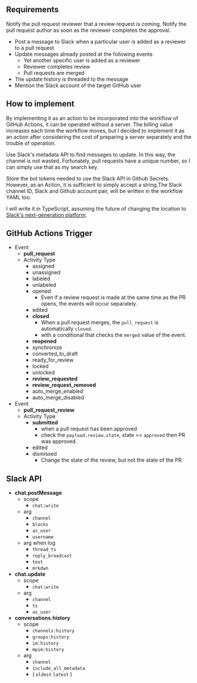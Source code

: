 ## Requirements

Notify the pull request reviewer that a review request is coming,
Notify the pull request author as soon as the reviewer completes the approval.

- Post a message to Slack when a particular user is added as a reviewer to a pull request
- Update messages already posted at the following events
    - Yet another specific user is added as a reviewer
    - Reviewer completes review
    - Pull requests are merged
- The update history is threaded to the message
- Mention the Slack account of the target GitHub user

## How to implement

By implementing it as an action to be incorporated into the workflow of GitHub Actions,
it can be operated without a server. The billing value increases each time the workflow moves,
but I decided to implement it as an action after considering the cost of preparing a server separately
and the trouble of operation.

Use Slack's metadata API to find messages to update. In this way, the channel is not wasted. 
Fortunately, pull requests have a unique number, so I can simply use that as my search key.

Store the bot tokens needed to use the Slack API in Github Secrets. However, as an Action,
it is sufficient to simply accept a string.The Slack channel ID, Slack and Github account pair,
will be written in the workflow YAML too.

I will write it in TypeScript, assuming the future of changing the location to
[Slack's next-generation platform](https://api.slack.com/future).

## GitHub Actions Trigger

- Event
    - **pull_request**
    - Activity Type
        - assigned
        - unassigned
        - labeled
        - unlabeled
        - opened
            - Even if a review request is made at the same time as the PR opens, the events will occur separately.
        - edited
        - **closed**
            - When a pull request merges, the `pull_request` is automatically `closed`. 
            - with a conditional that checks the `merged` value of the event. 
        - **reopened**
        - synchronize
        - converted_to_draft
        - ready_for_review
        - locked
        - unlocked
        - **review_requested**
        - **review_request_removed**
        - auto_merge_enabled
        - auto_merge_disabled
- Event
    - **pull_request_review**
    - Activity Type
        - **submitted**
            - when a pull request has been approved
            - check the `payload.review.state`, state == `approved` then PR was approved.
        - edited
        - dismissed
            - Change the state of the review, but not the state of the PR.

## Slack API

- **chat.postMessage**
    - scope
        - `chat:write`
    - arg
        - `channel`
        - `blocks`
        - `as_user`
        - `username`
    - arg when log
        - `thread_ts`
        - `reply_broadcast`
        - `text`
        - `mrkdwn`
- **chat.update**
    - scope
        - `chat:write`
    - arg
        - `channel`
        - `ts`
        - `as_user`
- **conversations.history**
    - scope
        - `channels:history`
        - `groups:history`
        - `im:history`
        - `mpim:history`
    - arg
        - `channel`
        - `include_all_metadata`
        - ( `oldest` `latest` )

